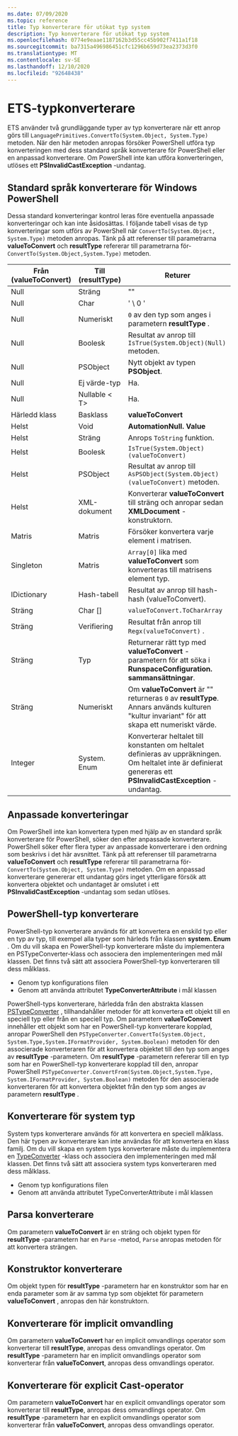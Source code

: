 ```yaml
---
ms.date: 07/09/2020
ms.topic: reference
title: Typ konverterare för utökat typ system
description: Typ konverterare för utökat typ system
ms.openlocfilehash: 0774e9eaae1187162b3d55cc45b902f7411a1f18
ms.sourcegitcommit: ba7315a496986451cfc1296b659d73ea2373d3f0
ms.translationtype: MT
ms.contentlocale: sv-SE
ms.lasthandoff: 12/10/2020
ms.locfileid: "92648438"
---
```

# <a name="ets-type-converters"></a>ETS-typkonverterare

ETS använder två grundläggande typer av typ konverterare när ett anrop görs till `LanguagePrimitives.ConvertTo(System.Object, System.Type)` metoden. När den här metoden anropas försöker PowerShell utföra typ konverteringen med dess standard språk konverterare för PowerShell eller en anpassad konverterare. Om PowerShell inte kan utföra konverteringen, utlöses ett **PSInvalidCastException** -undantag.

## <a name="standard-windows-powershell-language-converters"></a>Standard språk konverterare för Windows PowerShell

Dessa standard konverteringar kontrol leras före eventuella anpassade konverteringar och kan inte åsidosättas. I följande tabell visas de typ konverteringar som utförs av PowerShell när `ConvertTo(System.Object, System.Type)` metoden anropas. Tänk på att referenser till parametrarna **valueToConvert** och **resultType** refererar till parametrarna för- `ConvertTo(System.Object,System.Type)` metoden.

| Från (valueToConvert) |  Till (resultType)  |                                                                               Returer                                                                               |
| --------------------- | ----------------- | ------------------------------------------------------------------------------------------------------------------------------------------------------------------- |
| Null                  | Sträng            | ""                                                                                                                                                                  |
| Null                  | Char              | ' \ 0 '                                                                                                                                                                |
| Null                  | Numeriskt           | `0` av den typ som anges i parametern **resultType** .                                                                                                          |
| Null                  | Boolesk           | Resultat av anrop till `IsTrue(System.Object)(Null)` metoden.                                                                                                        |
| Null                  | PSObject          | Nytt objekt av typen **PSObject**.                                                                                                                                    |
| Null                  | Ej värde-typ    | Ha.                                                                                                                                                               |
| Null                  | Nullable &lt; T&gt; | Ha.                                                                                                                                                               |
| Härledd klass         | Basklass        | **valueToConvert**                                                                                                                                                  |
| Helst              | Void              | **AutomationNull. Value**                                                                                                                                            |
| Helst              | Sträng            | Anrops `ToString` funktion.                                                                                                                                         |
| Helst              | Boolesk           | `IsTrue(System.Object) (valueToConvert)`                                                                                                                            |
| Helst              | PSObject          | Resultat av anrop till `AsPSObject(System.Object) (valueToConvert)` metoden.                                                                                         |
| Helst              | XML-dokument      | Konverterar **valueToConvert** till sträng och anropar sedan **XMLDocument** -konstruktorn.                                                                                      |
| Matris                 | Matris             | Försöker konvertera varje element i matrisen.                                                                                                                      |
| Singleton             | Matris             | `Array[0]` lika med **valueToConvert** som konverteras till matrisens element typ.                                                                            |
| IDictionary           | Hash-tabell        | Resultat av anrop till hash-hash (valueToConvert).                                                                                                                       |
| Sträng                | Char []            | `valueToConvert.ToCharArray`                                                                                                                                        |
| Sträng                | Verifiering             | Resultat från anrop till `Regx(valueToConvert)` .                                                                                                                          |
| Sträng                | Typ              | Returnerar rätt typ med **valueToConvert** -parametern för att söka i **RunspaceConfiguration. sammansättningar**.                                                 |
| Sträng                | Numeriskt           | Om **valueToConvert** är "" returneras `0` av **resultType**. Annars används kulturen "kultur invariant" för att skapa ett numeriskt värde.                       |
| Integer               | System. Enum       | Konverterar heltalet till konstanten om heltalet definieras av uppräkningen. Om heltalet inte är definierat genereras ett **PSInvalidCastException** -undantag. |

## <a name="custom-conversions"></a>Anpassade konverteringar

Om PowerShell inte kan konvertera typen med hjälp av en standard språk konverterare för PowerShell, söker den efter anpassade konverterare. PowerShell söker efter flera typer av anpassade konverterare i den ordning som beskrivs i det här avsnittet. Tänk på att referenser till parametrarna **valueToConvert** och **resultType** refererar till parametrarna för- `ConvertTo(System.Object, System.Type)` metoden. Om en anpassad konverterare genererar ett undantag görs inget ytterligare försök att konvertera objektet och undantaget är omslutet i ett **PSInvalidCastException** -undantag som sedan utlöses.

## <a name="powershell-type-converter"></a>PowerShell-typ konverterare

PowerShell-typ konverterare används för att konvertera en enskild typ eller en typ av typ, till exempel alla typer som härleds från klassen **system. Enum** . Om du vill skapa en PowerShell-typ konverterare måste du implementera en PSTypeConverter-klass och associera den implementeringen med mål klassen. Det finns två sätt att associera PowerShell-typ konverteraren till dess målklass.

- Genom typ konfigurations filen
- Genom att använda attributet **TypeConverterAttribute** i mål klassen

PowerShell-typs konverterare, härledda från den abstrakta klassen [PSTypeConverter](/dotnet/api/system.management.automation.pstypeconverter) , tillhandahåller metoder för att konvertera ett objekt till en speciell typ eller från en speciell typ. Om parametern **valueToConvert** innehåller ett objekt som har en PowerShell-typ konverterare kopplad, anropar PowerShell den `PSTypeConverter.ConvertTo(System.Object, System.Type,System.IFormatProvider, System.Boolean)`
metoden för den associerade konverteraren för att konvertera objektet till den typ som anges av **resultType** -parametern. Om **resultType** -parametern refererar till en typ som har en PowerShell-typ konverterare kopplad till den, anropar PowerShell `PSTypeConverter.ConvertFrom(System.Object,System.Type, System.IFormatProvider, System.Boolean)`
metoden för den associerade konverteraren för att konvertera objektet från den typ som anges av parametern **resultType** .

## <a name="system-type-converter"></a>Konverterare för system typ

System typs konverterare används för att konvertera en speciell målklass. Den här typen av konverterare kan inte användas för att konvertera en klass familj. Om du vill skapa en system typs konverterare måste du implementera en [TypeConverter](/dotnet/api/system.management.automation.runspaces.typedata.typeconverter#System_Management_Automation_Runspaces_TypeData_TypeConverter) -klass och associera den implementeringen med mål klassen. Det finns två sätt att associera system typs konverteraren med dess målklass.

- Genom typ konfigurations filen
- Genom att använda attributet TypeConverterAttribute i mål klassen

## <a name="parse-converter"></a>Parsa konverterare

Om parametern **valueToConvert** är en sträng och objekt typen för **resultType** -parametern har en `Parse` -metod, `Parse` anropas metoden för att konvertera strängen.

## <a name="constructor-converter"></a>Konstruktor konverterare

Om objekt typen för **resultType** -parametern har en konstruktor som har en enda parameter som är av samma typ som objektet för parametern **valueToConvert** , anropas den här konstruktorn.

## <a name="implicit-cast-operator-converter"></a>Konverterare för implicit omvandling

Om parametern **valueToConvert** har en implicit omvandlings operator som konverterar till **resultType**, anropas dess omvandlings operator. Om **resultType** -parametern har en implicit omvandlings operator som konverterar från **valueToConvert**, anropas dess omvandlings operator.

## <a name="explicit-cast-operator-converter"></a>Konverterare för explicit Cast-operator

Om parametern **valueToConvert** har en explicit omvandlings operator som konverterar till **resultType**, anropas dess omvandlings operator. Om **resultType** -parametern har en explicit omvandlings operator som konverterar från **valueToConvert**, anropas dess omvandlings operator.
